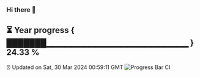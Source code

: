 ### Hi there 👋
⏳ Year progress { ███████▁▁▁▁▁▁▁▁▁▁▁▁▁▁▁▁▁▁▁▁▁▁▁ } 24.33 %
---
⏰ Updated on Sat, 30 Mar 2024 00:59:11 GMT
![Progress Bar CI](https://github.com/liununu/liununu/workflows/Progress%20Bar%20CI/badge.svg)
